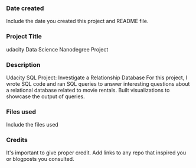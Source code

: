 ### Date created
Include the date you created this project and README file.

### Project Title
udacity Data Science Nanodegree Project

### Description
Udacity SQL Project: Investigate a Relationship Database For this project, I wrote SQL code and ran SQL queries to answer interesting questions about a relational database related to movie rentals. Built visualizations to showcase the output of queries.

### Files used
Include the files used

### Credits
It's important to give proper credit. Add links to any repo that inspired you or blogposts you consulted.

